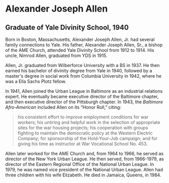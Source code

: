 # Alexander Joseph Allen
## Graduate of Yale Divinity School, 1940
Born in Boston, Massachusetts, Alexander Joseph Allen, Jr. had several family connections to
Yale. His father, Alexander Joseph Allen, Sr., a bishop of the AME Church, attended Yale
Divinity School from 1912 to 1914. His uncle, Nimrod Allen, graduated from YDS in 1915.

Allen, Jr. graduated from Wilberforce University with a BS in 1937. He then earned his bachelor
of divinity degree from Yale in 1940, followed by a master's degree in social work from Columbia
University in 1942, where he was a Ella Sachs Plotz fellow.

In 1941, Allen joined the Urban League in Baltimore as an industrial relations expert. He
eventually became executive director of the Baltimore chapter, and then executive director of
the Pittsburgh chapter. In 1943, the *Baltimore Afro-American* included Allen on its “Honor Roll,”
citing:
 >his consistent effort to improve employment conditions for war workers; his untiring and
helpful work in the selection of appropriate sites for the war housing projects; his cooperation
with groups fighting to maintain the democratic policy at the Western Electric Company; for
sponsorship of the Hold-Your-Job campaign; and for giving his time as instructor at War
Vocational School No. 453.

Allen later worked for the AME Church and, from 1964 to 1966, he served as director of the
New York Urban League. He then served, from 1966-1979, as director of the Eastern Regional
Office of the National Urban League. In 1979, he was named vice president of the National
Urban League. Allen had three children with his wife Elizabeth. He died in Jamaica, Queens, in
1984.
